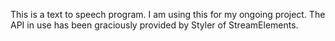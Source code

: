 This is a text to speech program. I am using this for my ongoing project.
The API in use has been graciously provided by Styler of StreamElements.
